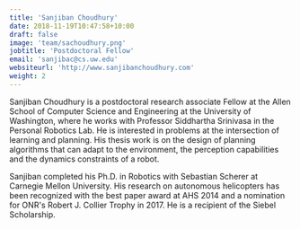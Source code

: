 ```yaml
---
title: 'Sanjiban Choudhury'
date: 2018-11-19T10:47:58+10:00
draft: false
image: 'team/sachoudhury.png'
jobtitle: 'Postdoctoral Fellow'
email: 'sanjibac@cs.uw.edu'
websiteurl: 'http://www.sanjibanchoudhury.com'
weight: 2
---
```


Sanjiban Choudhury is a postdoctoral research associate Fellow at the Allen School of Computer Science and Engineering at the University of Washington, where he works with Professor Siddhartha Srinivasa in the Personal Robotics Lab. He is interested in problems at the intersection of learning and planning. His thesis work is on the design of planning algorithms that can adapt to the environment, the perception capabilities and the dynamics constraints of a robot. 

Sanjiban completed his Ph.D. in Robotics with Sebastian Scherer at Carnegie Mellon University. His research on autonomous helicopters has been recognized with the best paper award at AHS 2014 and a nomination for ONR's Robert J. Collier Trophy in 2017. He is a recipient of the Siebel Scholarship.
